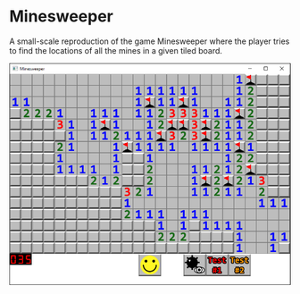 <html>
<h1>Minesweeper</h1>
<p> A small-scale reproduction of the game Minesweeper where the player tries to find the locations of all the mines in a given tiled board. </p>
</html>

![A picture of the in-game minesweeper window](images/minesweeper_capture.PNG)
